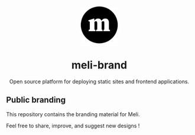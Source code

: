 <p align="center">
  <a href="https://meli.sh">
    <img alt="meli-logo" src="./logo/meli-logo-circle-black.svg" width="100"/>
  </a>
</p>
<h1 align="center">meli-brand</h1>
<p align="center">Open source platform for deploying static sites and frontend applications.</p>

## Public branding

This repository contains the branding material for Meli.

Feel free to share, improve, and suggest new designs !

